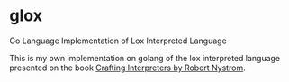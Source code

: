 # glox
Go Language Implementation of Lox Interpreted Language

This is my own implementation on golang of the lox interpreted language presented on the book [Crafting Interpreters by Robert Nystrom](http://craftinginterpreters.comhttps://github.com/mbassale/glox).
